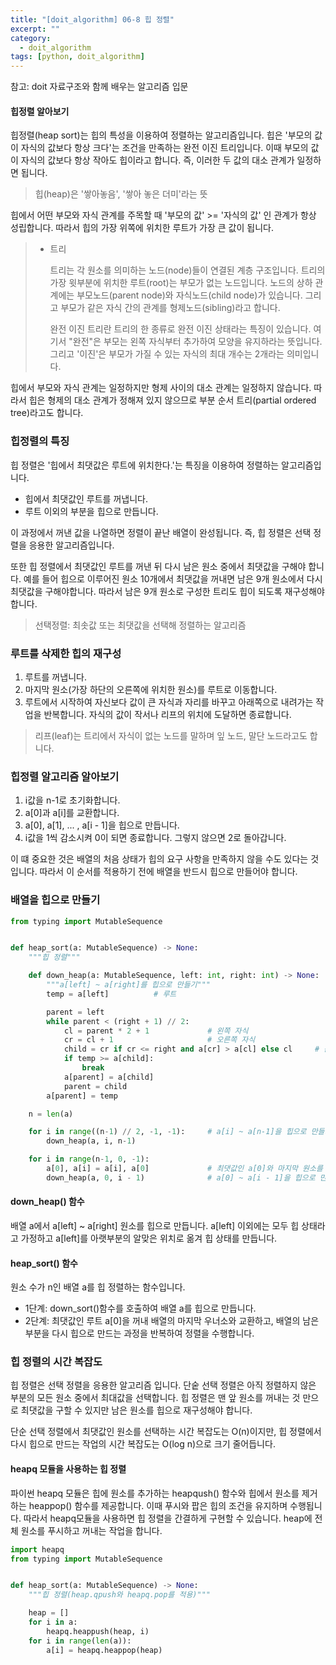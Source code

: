 ```yaml
---
title: "[doit_algorithm] 06-8 힙 정렬"
excerpt: ""
category:
  - doit_algorithm
tags: [python, doit_algorithm]
---
```


참고: doit 자료구조와 함께 배우는 알고리즘 입문



#### 힙정렬 알아보기

힙정렬(heap sort)는 힙의 특성을 이용하여 정렬하는 알고리즘입니다. 힙은 '부모의 값이 자식의 값보다 항상 크다'는 조건을 만족하는 완전 이진 트리입니다. 이때 부모의 값이 자식의 값보다 항상 작아도 힙이라고 합니다. 즉, 이러한 두 값의 대소 관계가 일정하면 됩니다.

>힙(heap)은 '쌓아놓음', '쌓아 놓은 더미'라는 뜻

힙에서 어떤 부모와 자식 관계를 주목할 때 '부모의 값' >= '자식의 값' 인 관계가 항상 성립합니다. 따라서 힙의 가장 위쪽에 위치한 루트가 가장 큰 값이 됩니다. 

> * 트리
>
>   트리는 각 원소를 의미하는 노드(node)들이 연결된 계층 구조입니다. 트리의 가장 윗부분에 위치한 루트(root)는 부모가 없는 노드입니다. 노드의 상하 관계에는 부모노드(parent node)와 자식노드(child node)가 있습니다. 그리고 부모가 같은 자식 간의 관계를 형제노드(sibling)라고 합니다.
>
>   완전 이진 트리란 트리의 한 종류로 완전 이진 상태라는 특징이 있습니다. 여기서 "완전"은 부모는 왼쪽 자식부터 추가하여 모양을 유지하라는 뜻입니다. 그리고 '이진'은 부모가 가질 수 있는 자식의 최대 개수는 2개라는 의미입니다.



힙에서 부모와 자식 관계는 일정하지만 형제 사이의 대소 관계는 일정하지 않습니다. 따라서 힙은 형제의 대소 관계가 정해져 있지 않으므로 부분 순서 트리(partial ordered tree)라고도 합니다.



### 힙정렬의 특징

힙 정렬은 '힙에서 최댓값은 루트에 위치한다.'는 특징을 이용하여 정렬하는 알고리즘입니다.

- 힙에서 최댓값인 루트를 꺼냅니다.
- 루트 이외의 부분을 힙으로 만듭니다.

이 과정에서 꺼낸 값을 나열하면 정렬이 끝난 배열이 완성됩니다. 즉, 힙 정렬은 선택 정렬을 응용한 알고리즘입니다. 

또한 힙 정렬에서 최댓값인 루트를 꺼낸 뒤 다시 남은 원소 중에서 최댓값을 구해야 합니다. 예를 들어 힙으로 이루어진 원소 10개에서 최댓값을 꺼내면 남은 9개 원소에서 다시 최댓값을 구해야합니다. 따라서 남은 9개 원소로 구성한 트리도 힙이 되도록 재구성해야 합니다.

> 선택정렬: 최솟값 또는 최댓값을 선택해 정렬하는 알고리즘



### 루트를 삭제한 힙의 재구성

1. 루트를 꺼냅니다.
2. 마지막 원소(가장 하단의 오른쪽에 위치한 원소)를 루트로 이동합니다.
3. 루트에서 시작하여 자신보다 값이 큰 자식과 자리를 바꾸고 아래쪽으로 내려가는 작업을 반복합니다. 자식의 값이 작서나 리프의 위치에 도달하면 종료합니다.

>리프(leaf)는 트리에서 자식이 없는 노드를 말하며 잎 노드, 말단 노드라고도 합니다.



### 힙정렬 알고리즘 알아보기

1. i값을 n-1로 초기화합니다.
2. a[0]과 a[i]를 교환합니다.
3. a[0], a[1], ... , a[i - 1]을 힙으로 만듭니다.
4. i값을 1씩 감소시켜 0이 되면 종료합니다. 그렇지 않으면 2로 돌아갑니다.

이 떄 중요한 것은 배열의 처음 상태가 힙의 요구 사항을 만족하지 않을 수도 있다는 것입니다. 따라서 이 순서를 적용하기 전에 배열을 반드시 힙으로 만들어야 합니다.



### 배열을 힙으로 만들기

```python
from typing import MutableSequence


def heap_sort(a: MutableSequence) -> None:
    """힙 정렬"""

    def down_heap(a: MutableSequence, left: int, right: int) -> None:
        """a[left] ~ a[right]를 힙으로 만들기"""
        temp = a[left]          # 루트

        parent = left
        while parent < (right + 1) // 2:
            cl = parent * 2 + 1             # 왼쪽 자식
            cr = cl + 1                     # 오른쪽 자식
            child = cr if cr <= right and a[cr] > a[cl] else cl     # 큰 값을 선택
            if temp >= a[child]:
                break
            a[parent] = a[child]
            parent = child
        a[parent] = temp

    n = len(a)

    for i in range((n-1) // 2, -1, -1):     # a[i] ~ a[n-1]을 힙으로 만들기
        down_heap(a, i, n-1)

    for i in range(n-1, 0, -1):
        a[0], a[i] = a[i], a[0]             # 최댓값인 a[0]와 마지막 원소를 교환
        down_heap(a, 0, i - 1)              # a[0] ~ a[i - 1]을 힙으로 만들기
```

#### down_heap() 함수

배열 a에서 a[left] ~ a[right] 원소를 힙으로 만듭니다. a[left] 이외에는 모두 힙 상태라고 가정하고 a[left]를 아랫부분의 알맞은 위치로 옮겨 힙 상태를 만듭니다.

#### heap_sort() 함수

원소 수가 n인 배열 a를 힙 정렬하는 함수입니다.

- 1단계: down_sort()함수를 호출하여 배열 a를 힙으로 만듭니다.
- 2단계: 최댓값인 루트 a[0]을 꺼내 배열의 마지막 우너소와 교환하고, 배열의 남은 부분을 다시 힙으로 만드는 과정을 반복하여 정렬을 수행합니다.



### 힙 정렬의 시간 복잡도

힙 정렬은 선택 정렬을 응용한 알고리즘 입니다. 단숱 선택 정렬은 아직 정렬하지 않은 부분의 모든 원소 중에서 최대값을 선택합니다. 힙 정렬은 맨 앞 원소를 꺼내는 것 만으로 최댓값을 구할 수 있지만 남은 원소를 힙으로 재구성해야 합니다.

단순 선택 정렬에서 최댓값인 원소를 선택하는 시간 복잡도는 O(n)이지만, 힙 정렬에서 다시 힙으로 만드는 작업의 시간 복잡도는 O(log n)으로 크기 줄어듭니다.



#### heapq 모듈을 사용하는 힙 정렬

파이썬 heapq 모듈은 힙에 원소를 추가하는 heapqush() 함수와 힙에서 원소를 제거하는 heappop() 함수를 제공합니다. 이때 푸시와 팝은 힙의 조건을 유지하며 수행됩니다. 따라서 heapq모듈을 사용하면 힙 정렬을 간결하게 구현할 수 있습니다. heap에 전체 원소를 푸시하고 꺼내는 작업을 합니다.

```python
import heapq
from typing import MutableSequence


def heap_sort(a: MutableSequence) -> None:
    """힙 정렬(heap.qpush와 heapq.pop를 적용)"""

    heap = []
    for i in a:
        heapq.heappush(heap, i)
    for i in range(len(a)):
        a[i] = heapq.heappop(heap)
```